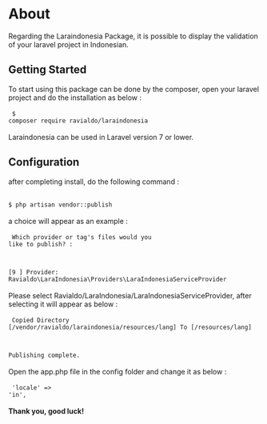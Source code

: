 # About
Regarding the Laraindonesia Package, it is possible to display the validation of your laravel project in Indonesian.
<br>
## Getting Started
To start using this package can be done by the composer, open your laravel project and do the installation as below :
<br> <br>
<code>
$ composer require ravialdo/laraindonesia
</code>
<br><br>
Laraindonesia can be used in Laravel version 7 or lower.
## Configuration
after completing install, do the following command :
<br> <br>
<code>
$ php artisan vendor::publish
</code>
<br> <br>
a choice will appear as an example :
<br> <br>
<code>
Which provider or tag's files would you like to publish? :
  
[9 ] Provider: Ravialdo\LaraIndonesia\Providers\LaraIndonesiaServiceProvider
</code>
<br> <br>
Please select Ravialdo/LaraIndonesia/LaraIndonesiaServiceProvider, after selecting it will appear as below :
<br> <br>
<code>
Copied Directory [/vendor/ravialdo/laraindonesia/resources/lang] To [/resources/lang]
  
Publishing complete.
</code>
<br> <br>
Open the app.php file in the config folder and change it as below :
<br> <br>
<code>
  'locale' => 'in',
</code>
<br> <br>
<b>Thank you, good luck!</b>

